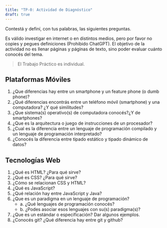 ```yaml
---
title: "TP-0: Actividad de Diagnóstico"
draft: true
---
```



Contestá y definí, con tus palabras, las siguientes preguntas.

Es válido investigar en internet o en distintos medios, pero por favor no copies y pegues
definiciones (Prohibido ChatGPT). El objetivo de la actividad no es llenar páginas y páginas de texto, sino poder evaluar cuánto conocés del tema. 

> El Trabajo Práctico es individual.

## Plataformas Móviles

1. ¿Que diferencias hay entre un smartphone y un feature phone (o dumb phone)?
1. ¿Qué diferencias encontrás entre un teléfono móvil (smartphone) y una computadora? ¿Y qué similitudes?
1. ¿Que sistema(s) operativo(s) de computadora conocés?¿Y de smartphones?
1. ¿Que es la arquitectura o juego de instrucciones de un procesador?
1. ¿Cual es la diferencia entre un lenguaje de programación compilado y un lenguaje de programación interpretado?
1. ¿Conocés la diferencia entre tipado estático y tipado dinámico de datos?

## Tecnologías Web

1. ¿Qué es HTML? ¿Para qué sirve?
1. ¿Qué es CSS? ¿Para qué sirve?
1. ¿Cómo se relacionan CSS y HTML?
1. ¿Qué es JavaScript?
1. ¿Qué relación hay entre JavaScript y Java?
1. ¿Que es un paradigma en un lenguaje de programación?
    - a. ¿Qué lenguajes de programación conocés?
    - b. ¿Podes asociar esos lenguajes con su(s) paradigma(s)?
1. ¿Que es un estándar o especificación? Dar algunos ejemplos.
1. ¿Conocés git? ¿Qué diferencia hay entre git y github?
